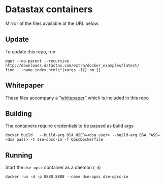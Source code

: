 # Datastax containers
Mirror of the files available at the URL below.

## Update
To update this repo, run
```
wget --no-parent --recursive http://downloads.datastax.com/extra/docker_examples/latest/
find . -name index.html\*|xargs -I{} rm {}
```
## Whitepaper
These files accompany a
“[whitepaper](DataStax-WP-Best_Practices_Running_DSE_Within_Docker.pdf)” which
is included in this repo

## Building
The containers require credentials to be passed as build args
```
docker build . --build-arg DSA_USER=<dsa user> --build-arg DSA_PASS=<dsa pass> -t dse-opsc-im -f OpscDockerfile
```

## Running
Start the `dse-opsc` container as a daemon (`-d`)
```
docker run -d -p 8888:8888 --name dse-opsc dse-opsc-im
```
